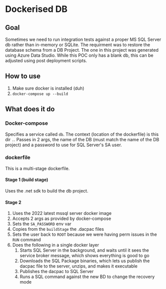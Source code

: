 # Dockerised DB
## Goal
Sometimes we need to run integration tests against a proper MS SQL Server db rather than in-memory or SQLite. The requirment was to restore the database schema from a DB Project. The one in this project was generated using Azure Data Studio. While this POC only has a blank db, this can be adjusted using post deployment scripts.

## How to use
1. Make sure docker is installed (duh)
1. `docker-compose up --build`

## What does it do
### Docker-compose
Specifies a service called `db`. The context (location of the dockerfile) is this dir `.`. Passes in 2 args, the name of the DB (must match the name of the DB project) and a password to use for SQL Server's SA user.

### dockerfile
This is a multi-stage dockerfile.

#### Stage 1 (build stage)

Uses the .net sdk to build the db project.

#### Stage 2

1. Uses the 2022 latest mssql server docker image
1. Accepts 2 args as provided by docker-compose
1. Sets the `SA_PASSWORD` env var
1. Copies from the `buildStage` the .dacpac files
1. Sets the user back to `ROOT` because we were having perm issues in the `RUN` command
1. Does the following in a single docker layer
    1. Starts SQL Server in the background, and waits until it sees the service broker message, which shows everything is good to go
    1. Downloads the SQL Package binaries, which lets us publish the dacpac file to the server, unzips, and makes it executable
    1. Publishes the dacpac to SQL Server
    1. Runs a SQL command against the new BD to change the recovery mode
